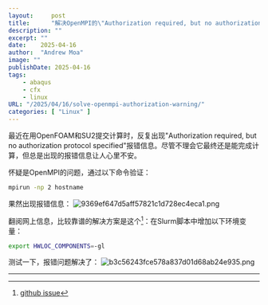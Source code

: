 ```yaml
---
layout:     post
title:      "解决OpenMPI的\"Authorization required, but no authorization protocol specified\"错误提示"
description: ""
excerpt: ""
date:    2025-04-16
author:  "Andrew Moa"
image: ""
publishDate: 2025-04-16
tags:
    - abaqus
    - cfx
    - linux
URL: "/2025/04/16/solve-openmpi-authorization-warning/"
categories: [ "Linux" ]    
---
```


最近在用OpenFOAM和SU2提交计算时，反复出现"Authorization required, but no authorization protocol specified"报错信息。尽管不理会它最终还是能完成计算，但总是出现的报错信息让人心里不安。

怀疑是OpenMPI的问题，通过以下命令验证：
```Bash
mpirun -np 2 hostname
```

果然出现报错信息：
![9369ef647d5aff57821c1d728ec4eca1.png](/resources/9369ef647d5aff57821c1d728ec4eca1.png)

翻阅网上信息，比较靠谱的解决方案是这个[^1]：在Slurm脚本中增加以下环境变量：
```Bash
export HWLOC_COMPONENTS=-gl
```

测试一下，报错问题解决了：
![b3c56243fce578a837d01d68ab24e935.png](/resources/b3c56243fce578a837d01d68ab24e935.png)

---

[^1]: [github issue](https://github.com/3dem/relion/issues/1211#issuecomment-2505284712)
